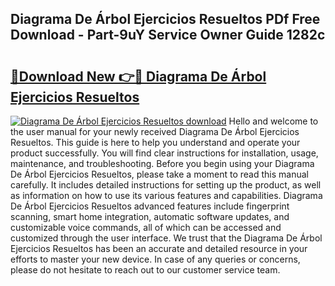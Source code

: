 ## Diagrama De Árbol Ejercicios Resueltos PDf Free Download - Part-9uY Service Owner Guide 1282c

# <h2><a href="http://dfo2mpm.blite.top/?on=Diagrama+De+%c3%81rbol+Ejercicios+Resueltos">🔗Download New 👉🔴 Diagrama De Árbol Ejercicios Resueltos</a></h2>

[![Diagrama De Árbol Ejercicios Resueltos download](https://i.imgur.com/lujVjoI.png)](http://dfo2mpm.blite.top/?on=Diagrama+De+%c3%81rbol+Ejercicios+Resueltos)
Hello and welcome to the user manual for your newly received Diagrama De Árbol Ejercicios Resueltos. This guide is here to help you understand and operate your product successfully. You will find clear instructions for installation, usage, maintenance, and troubleshooting. Before you begin using your Diagrama De Árbol Ejercicios Resueltos, please take a moment to read this manual carefully. It includes detailed instructions for setting up the product, as well as information on how to use its various features and capabilities. Diagrama De Árbol Ejercicios Resueltos advanced features include fingerprint scanning, smart home integration, automatic software updates, and customizable voice commands, all of which can be accessed and customized through the user interface. We trust that the Diagrama De Árbol Ejercicios Resueltos has been an accurate and detailed resource in your efforts to master your new device. In case of any queries or concerns, please do not hesitate to reach out to our customer service team.
